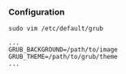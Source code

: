 ### Configuration
```shell
sudo vim /etc/default/grub

...
GRUB_BACKGROUND=/path/to/image
GRUB_THEME=/path/to/grub/theme
...
